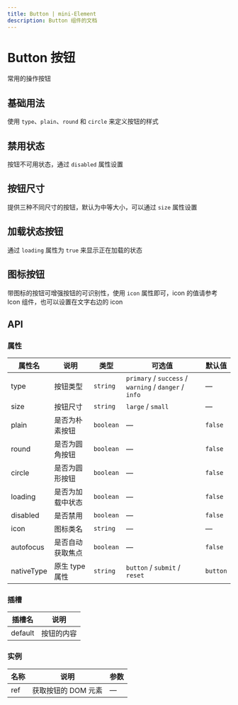 ```yaml
---
title: Button | mini-Element
description: Button 组件的文档
---
```


# Button 按钮

常用的操作按钮

## 基础用法

使用 `type`、`plain`、`round` 和 `circle` 来定义按钮的样式

<preview path="../demo/Button/Basic.vue" title="基础用法" description="Button组件的基础用法"></preview>

## 禁用状态

按钮不可用状态，通过 `disabled` 属性设置

<preview path="../demo/Button/Disabled.vue" title="禁用状态" description="通过 disabled 属性设置按钮为禁用状态"></preview>

## 按钮尺寸

提供三种不同尺寸的按钮，默认为中等大小，可以通过 `size` 属性设置

<preview path="../demo/Button/Size.vue" title="按钮尺寸" description="通过 size 属性设置按钮大小"></preview>

## 加载状态按钮

通过 `loading` 属性为 `true` 来显示正在加载的状态

<preview path="../demo/Button/Loading.vue" title="按钮样式" description="通过 plain 和 round 属性设置按钮样式"></preview>

## 图标按钮

带图标的按钮可增强按钮的可识别性，使用 `icon` 属性即可，icon 的值请参考 Icon 组件，也可以设置在文字右边的 icon

<preview path="../demo/Button/Icon.vue" title="图标按钮" description="带图标的按钮"></preview>

## API

### 属性

| 属性名     | 说明             | 类型      | 可选值                                                | 默认值   |
| ---------- | ---------------- | --------- | ----------------------------------------------------- | -------- |
| type       | 按钮类型         | `string`  | `primary` / `success` / `warning` / `danger` / `info` | —        |
| size       | 按钮尺寸         | `string`  | `large` / `small`                                     | —        |
| plain      | 是否为朴素按钮   | `boolean` | —                                                     | `false`  |
| round      | 是否为圆角按钮   | `boolean` | —                                                     | `false`  |
| circle     | 是否为圆形按钮   | `boolean` | —                                                     | `false`  |
| loading    | 是否为加载中状态 | `boolean` | —                                                     | `false`  |
| disabled   | 是否禁用         | `boolean` | —                                                     | `false`  |
| icon       | 图标类名         | `string`  | —                                                     | —        |
| autofocus  | 是否自动获取焦点 | `boolean` | —                                                     | `false`  |
| nativeType | 原生 type 属性   | `string`  | `button` / `submit` / `reset`                         | `button` |

### 插槽

| 插槽名  | 说明       |
| ------- | ---------- |
| default | 按钮的内容 |

### 实例

| 名称 | 说明                | 参数 |
| ---- | ------------------- | ---- |
| ref  | 获取按钮的 DOM 元素 | —    |
